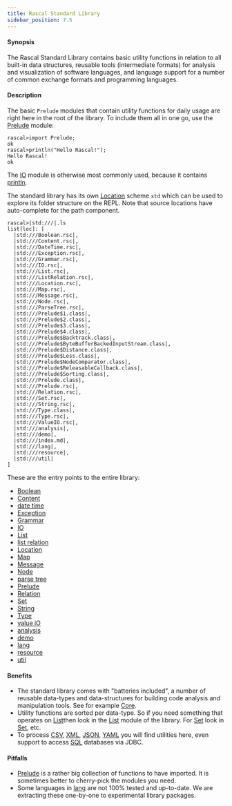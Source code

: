 ```yaml
---
title: Rascal Standard Library
sidebar_position: 7.5
---
```


#### Synopsis

The Rascal Standard Library contains basic utility functions in relation to all built-in data structures,
reusable tools (intermediate formats) for analysis and visualization of software languages,
and language support for a number of common exchange formats and programming languages.

#### Description

The basic `Prelude` modules that contain utility functions for daily usage are right here in the 
root of the library. To include them all in one go, use the [Prelude](../Library/Prelude.md) module:


```rascal-shell 
rascal>import Prelude;
ok
rascal>println("Hello Rascal!");
Hello Rascal!
ok
```

The [IO](../Library/IO.md) module is otherwise most commonly used, because it contains [println](../Library/IO.md#IO-println).

The standard library has its own [Location](../Rascal/Expressions/Values/Location/index.md) scheme `std` which can be used to explore
its folder structure on the REPL. Note that source locations have auto-complete for the path component.


```rascal-shell 
rascal>|std:///|.ls
list[loc]: [
  |std:///Boolean.rsc|,
  |std:///Content.rsc|,
  |std:///DateTime.rsc|,
  |std:///Exception.rsc|,
  |std:///Grammar.rsc|,
  |std:///IO.rsc|,
  |std:///List.rsc|,
  |std:///ListRelation.rsc|,
  |std:///Location.rsc|,
  |std:///Map.rsc|,
  |std:///Message.rsc|,
  |std:///Node.rsc|,
  |std:///ParseTree.rsc|,
  |std:///Prelude$1.class|,
  |std:///Prelude$2.class|,
  |std:///Prelude$3.class|,
  |std:///Prelude$4.class|,
  |std:///Prelude$Backtrack.class|,
  |std:///Prelude$ByteBufferBackedInputStream.class|,
  |std:///Prelude$Distance.class|,
  |std:///Prelude$Less.class|,
  |std:///Prelude$NodeComparator.class|,
  |std:///Prelude$ReleasableCallback.class|,
  |std:///Prelude$Sorting.class|,
  |std:///Prelude.class|,
  |std:///Prelude.rsc|,
  |std:///Relation.rsc|,
  |std:///Set.rsc|,
  |std:///String.rsc|,
  |std:///Type.class|,
  |std:///Type.rsc|,
  |std:///ValueIO.rsc|,
  |std:///analysis|,
  |std:///demo|,
  |std:///index.md|,
  |std:///lang|,
  |std:///resource|,
  |std:///util|
]
```

These are the entry points to the entire library:
* [Boolean](../Library/Boolean.md)
* [Content](../Library/Content.md)
* [date time](../Library/DateTime.md)
* [Exception](../Library/Exception.md)
* [Grammar](../Library/Grammar.md)
* [IO](../Library/IO.md)
* [List](../Library/List.md)
* [list relation](../Library/ListRelation.md)
* [Location](../Library/Location.md)
* [Map](../Library/Map.md)
* [Message](../Library/Message.md)
* [Node](../Library/Node.md)
* [parse tree](../Library/ParseTree.md)
* [Prelude](../Library/Prelude.md)
* [Relation](../Library/Relation.md)
* [Set](../Library/Set.md)
* [String](../Library/String.md)
* [Type](../Library/Type.md)
* [value iO](../Library/ValueIO.md)
* [analysis](../Library/analysis/index.md)
* [demo](../Library/demo/index.md)
* [lang](../Library/lang/index.md)
* [resource](../Library/resource/index.md)
* [util](../Library/util/index.md)

#### Benefits

* The standard library comes with "batteries included", a number of reusable data-types and data-structures for building code analysis and manipulation tools. See for example [Core](../Library/analysis/m3/Core.md).
* Utility functions are sorted per data-type. So if you need something that operates on [List](../Rascal/Expressions/Values/List/index.md)then look in the [List](../Library/List.md) module of the library. For [Set](../Rascal/Expressions/Values/Set/index.md) look in [Set](../Library/Set.md), etc.
* To process [CSV](../Library/lang/csv/index.md), [XML](../Library/lang/xml/index.md), [JSON](../Library/lang/json/index.md), [YAML](../Library/lang/yaml/index.md) you will find utilities here, even support to access [SQL](../Library/resource/jdbc/JDBC.md) databases via JDBC.

#### Pitfalls

* [Prelude](../Library/Prelude.md) is a rather big collection of functions to have imported. It is sometimes better to cherry-pick the modules you need.
* Some languages in [lang](../Library/lang/index.md) are not 100% tested and up-to-date. We are extracting these one-by-one to experimental library packages.

